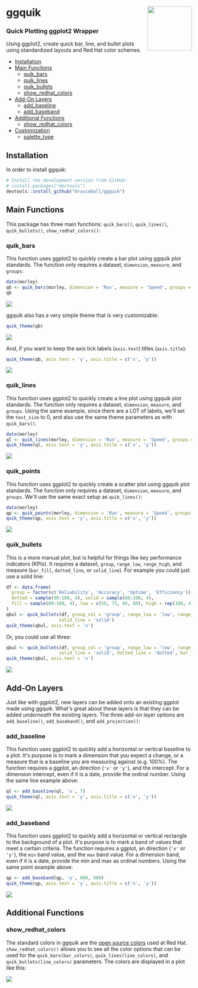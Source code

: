 # ggquik <img src="man/figures/ggquik.png" align="right" width="120" />
### Quick Plotting ggplot2 Wrapper

Using ggplot2, create quick bar, line, and bullet plots using standardized layouts and Red Hat color schemes.

  - [Installation](#installation)
  - [Main Functions](#main-functions)
    - [quik_bars](#quik_bars)
    - [quik_lines](#quik_lines)
    - [quik_bullets](#quik_bullets)
    - [show_redhat_colors](#show_redhat_colors)
  - [Add-On Layers](#add-on-layers)
    - [add_baseline](#add_baseline)
    - [add_baseband](#add_baseband)
  - [Additional Functions](#additional-functions)
    - [show_redhat_colors](#show_redhat_colors)
  - [Customization](#customization)
    - [palette_type](#palette_type)
    

## Installation
In order to install ggquik:

``` R
# Install the development version from GitHub:
# install.packages("devtools")
devtools::install_github("brascoball/ggquik") 
```

## Main Functions

This package has three main functions: `quik_bars()`, `quik_lines()`, `quik_bullets()`, `show_redhat_colors()`:

### quik_bars
This function uses ggplot2 to quickly create a bar plot using ggquik plot standards. The function only requires a dataset, `dimension`, `measure`, and `groups`:

``` R
data(morley)
qb <- quik_bars(morley, dimension = 'Run', measure = 'Speed', groups = 'Expt')
qb
```

![](man/figures/README-quik_bars1.png)

ggquik also has a very simple theme that is very customizable:

``` R
quik_theme(qb)
```

![](man/figures/README-quik_bars2.png)

And, if you want to keep the axis tick labels (`axis.text`) titles (`axis.title`):

``` R
quik_theme(qb, axis.text = 'y', axis.title = c('x', 'y'))
```

![](man/figures/README-quik_bars3.png)

### quik_lines
This function uses ggplot2 to quickly create a line plot using ggquik plot standards. The function only requires a dataset, `dimension`, `measure`, and `groups`. Using the same example, since there are a LOT of labels, we'll set the `text_size` to 0, and also use the same theme parameters as with `quik_bars()`.

``` R
data(morley)
ql <- quik_lines(morley, dimension = 'Run', measure = 'Speed', groups = 'Expt', text_size = 0)
quik_theme(ql, axis.text = 'y', axis.title = c('x', 'y'))
```

![](man/figures/README-quik_lines1.png)


### quik_points
This function uses ggplot2 to quickly create a scatter plot using ggquik plot standards. The function only requires a dataset, `dimension`, `measure`, and `groups`. We'll use the same exact setup as `quik_lines()`:

``` R
data(morley)
qp <- quik_points(morley, dimension = 'Run', measure = 'Speed', groups = 'Expt', text_size = 0)
quik_theme(qp, axis.text = 'y', axis.title = c('x', 'y'))
```

![](man/figures/README-quik_points1.png)


### quik_bullets
This is a more manual plot, but is helpful for things like key performance indicators (KPIs). It requires a dataset, `group`, `range_low`, `range_high`, and measure (`bar_fill`, `dotted_line`, or `solid_line`). For example you could just use a solid line:

``` R
df <- data.frame(
  group = factor(c('Reliability', 'Accuracy', 'Uptime', 'Efficiency')),
  dotted = sample(90:100, 4), solid = sample(80:100, 4),
  fill = sample(80:100, 4), low = c(50, 75, 80, 80), high = rep(100, 4)
)
qbul <- quik_bullets(df, group_col = 'group', range_low = 'low', range_high = 'high',
                    solid_line = 'solid')
quik_theme(qbul, axis.text = 'x')
```

Or, you could use all three:

``` R
qbul <- quik_bullets(df, group_col = 'group', range_low = 'low', range_high = 'high',
                    solid_line = 'solid', dotted_line = 'dotted', bar_fill = 'fill')
quik_theme(qbul, axis.text = 'x')
```

![](man/figures/README-quik_bullets1.png)


## Add-On Layers
Just like with ggplot2, new layers can be added onto an existing ggplot made using ggquik. What's great about these layers is that they can be added _underneath_ the existing layers. The three add-on layer options are `add_baseline()`, `add_baseband()`, and `add_projection()`:

### add_baseline
This function uses ggplot2 to quickly add a horizontal or vertical baseline to a plot. It's purpose is to mark a dimension that you expect a change, or a measure that is a baseline you are measuring against (e.g. 100%). The function requires a ggplot, an direction (`'x'` or `'y'`), and the intercept. For a dimension intercept, even if it is a date, provide the ordinal number. Using the same line example above:

``` R
ql <- add_baseline(ql, 'x', 7)
quik_theme(ql, axis.text = 'y', axis.title = c('x', 'y'))
```

![](man/figures/README-quik_lines2.png)

### add_baseband
This function uses ggplot2 to quickly add a horizontal or vertical rectangle to the background of a plot. It's purpose is to mark a band of values that meet a certain criteria. The function requires a ggplot, an direction (`'x'` or `'y'`), the `min` band value, and the `max` band value. For a dimension band, even if it is a date, provide the min and max as ordinal numbers. Using the same point example above:

``` R
qp <- add_baseband(qp, 'y', 800, 900)
quik_theme(qp, axis.text = 'y', axis.title = c('x', 'y'))
```

![](man/figures/README-quik_points2.png)


## Additional Functions

### show_redhat_colors
The standard colors in ggquik are the [open source colors](brand.redhat.com/elements/color/) used at Red Hat. `show_redhat_colors()` allows you to see all the color options that can be used for the `quik_bars(bar_colors)`, `quik_lines(line_colors)`, and `quik_bullets(line_colors)` parameters. The colors are displayed in a plot like this:

![](man/figures/README-colors1.png)

